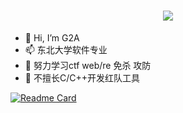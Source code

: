 <h1 align="center"> 
   <a href="https://github.com/g1oves2ali"> 
     <img src="https://readme-typing-svg.herokuapp.com/?lines=print(%22Hello%2C%20World!%22);欢迎访问G2A的Github!&center=true&size=27"> 
   </a> 
 </h1>
 
- 👋 Hi, I’m G2A
- 📫 东北大学软件专业
- 🤚 努力学习ctf web/re 免杀 攻防
- 🔭 不擅长C/C++开发红队工具


[![Readme Card](https://github-readme-stats-git-masterrstaa-rickstaa.vercel.app/api?username=g1oves2ali&show_icons=true&theme=radical)](https://github.com/anuraghazra/github-readme-stats)


